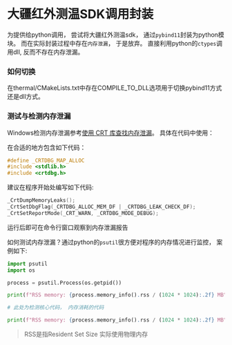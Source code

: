 # 大疆红外测温SDK调用封装



为提供给python调用， 尝试将大疆红外测温sdk， 通过`pybind11`封装为python模块。 而在实际封装过程中存在`内存泄漏`， 于是放弃。 直接利用python的`ctypes`调用dll, 反而不存在内存泄漏。


### 如何切换
在thermal/CMakeLists.txt中存在COMPILE_TO_DLL选项用于切换pybind11方式还是dll方式。


### 测试与检测内存泄漏

Windows检测内存泄漏参考[使用 CRT 库查找内存泄漏](https://learn.microsoft.com/zh-cn/cpp/c-runtime-library/find-memory-leaks-using-the-crt-library?view=msvc-170)。 具体在代码中使用：

在合适的地方包含如下代码：
```c++
#define _CRTDBG_MAP_ALLOC
#include <stdlib.h>
#include <crtdbg.h>
```

建议在程序开始处编写如下代码:
```c++
_CrtDumpMemoryLeaks();
_CrtSetDbgFlag(_CRTDBG_ALLOC_MEM_DF | _CRTDBG_LEAK_CHECK_DF);
_CrtSetReportMode(_CRT_WARN, _CRTDBG_MODE_DEBUG);
```

运行后即可在命令行窗口观察到内存泄漏报告


如何测试内存泄漏？通过python的`psutil`很方便对程序的内存情况进行监控， 案例如下:
```python
import psutil
import os

process = psutil.Process(os.getpid())

print(f"RSS memory: {process.memory_info().rss / (1024 * 1024):.2f} MB")

# 此处为检测核心代码， 内存消耗的代码

print(f"RSS memory: {process.memory_info().rss / (1024 * 1024):.2f} MB")
```

> RSS是指Resident Set Size 实际使用物理内存











